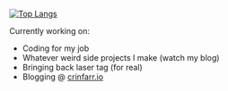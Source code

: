 [![Top Langs](https://github-readme-stats.vercel.app/api/top-langs/?username=crinfarr)](https://github.com/anuraghazra/github-readme-stats)

Currently working on:
* Coding for my job
* Whatever weird side projects I make (watch my blog)
* Bringing back laser tag (for real)
* Blogging @ [crinfarr.io](https://crinfarr.io)
